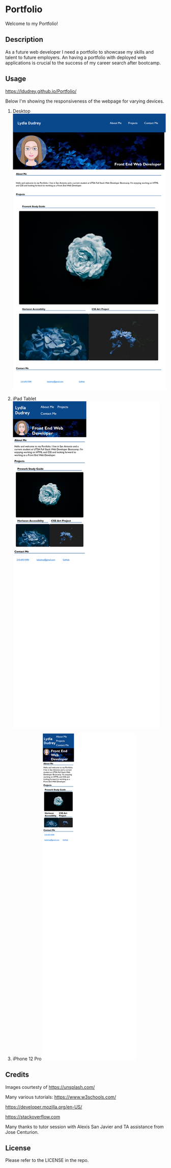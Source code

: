 # Portfolio
Welcome to my Portfolio! 

## Description
As a future web developer I need a portfolio to showcase my skills and talent to future employers. An having a portfolio with deployed web applications is crucial to the success of my career search after bootcamp.

## Usage

https://ldudrey.github.io/Portfolio/

Below I'm showing the responsiveness of the webpage for varying devices. 

1. Desktop
![The Portfolio webpage includes a navigation bar, avatar, a header image, and cards with text and contact information at bottom of the page.](./assets/images/Screenshot%20Desktop%20Lydia%20Dudrey's%20Portfolio.png)

2. iPad Tablet
![The Portfolio webpage includes a navigation bar, avatar, a header image, and cards with text and contact information at bottom of the page.](./assets/images/Screenshot%20iPad%20Lydia%20Dudrey's%20Portfolio.png)

3. iPhone 12 Pro
![The Portfolio webpage includes a navigation bar, avatar, a header image, and cards with text and contact information at bottom of the page.](./assets/images/Screenshot%20iPhone%2012%20Pro%20Lydia%20Dudrey's%20Portfolio.png)


## Credits
Images courtesty of https://unsplash.com/

Many various tutorials:
https://www.w3schools.com/

https://developer.mozilla.org/en-US/

https://stackoverflow.com

Many thanks to tutor session with Alexis San Javier and TA assistance from Jose Centurion.

## License
Please refer to the LICENSE in the repo.

